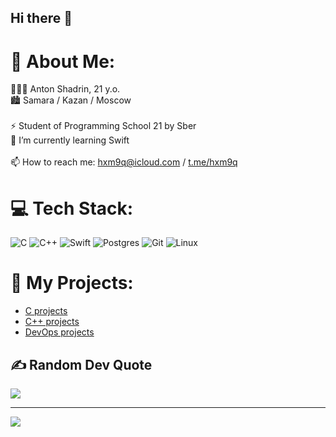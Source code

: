 ## Hi there 👋
# 💫 About Me:
🧑🏼‍💻 Anton Shadrin, 21 y.o.<br>
🏙️ Samara / Kazan / Moscow<br>
<br>
⚡ Student of Programming School 21 by Sber<br>
🌱 I’m currently learning Swift<br>
<br>
📫 How to reach me: hxm9q@icloud.com / [t.me/hxm9q](https://t.me/hxm9q)


# 💻 Tech Stack:
![C](https://img.shields.io/badge/c-%2300599C.svg?style=for-the-badge&logo=c&logoColor=white) 
![C++](https://img.shields.io/badge/c++-%2300599C.svg?style=for-the-badge&logo=c%2B%2B&logoColor=white) 
![Swift](https://img.shields.io/badge/swift-F54A2A?style=for-the-badge&logo=swift&logoColor=white)
![Postgres](https://img.shields.io/badge/postgres-%23316192.svg?style=for-the-badge&logo=postgresql&logoColor=white) 
![Git](https://img.shields.io/badge/git-%23F05033.svg?style=for-the-badge&logo=git&logoColor=white)
![Linux](https://img.shields.io/badge/linux-%23FCC624.svg?style=for-the-badge&logo=linux&logoColor=white)

# 📁 My Projects:
- [C projects](https://github.com/stars/hxm9q/lists/c-projects)
- [C++ projects](https://github.com/stars/hxm9q/lists/cpp-projects)
- [DevOps projects](https://github.com/stars/hxm9q/lists/devops)

<!--# 📊 GitHub Stats:
![](https://github-readme-stats.vercel.app/api?username=hxm9q&theme=monokai&hide_border=false&include_all_commits=false&count_private=false)<br/>
![](https://github-readme-streak-stats.herokuapp.com/?user=hxm9q&theme=monokai&hide_border=false)<br/>
![](https://github-readme-stats.vercel.app/api/top-langs/?username=hxm9q&theme=monokai&hide_border=false&include_all_commits=false&count_private=false&layout=compact)
-->

## ✍️ Random Dev Quote
![](https://quotes-github-readme.vercel.app/api?type=horizontal&theme=radical)

---
[![](https://visitcount.itsvg.in/api?id=hxm9q&icon=0&color=0)](https://visitcount.itsvg.in)
